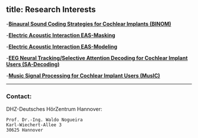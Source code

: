 title: Research Interests
---

-**[Binaural Sound Coding Strategies for Cochlear Implants (BINOM)](https://www.vianna.de/01_workgroups/nogueira/projects/binom.html)**

-**[Electric Acoustic Interaction EAS-Masking](https://vianna.uber.space/01_workgroups/nogueira/projects/easprojects/eas.html)**

-**[Electric Acoustic Interaction EAS-Modeling](https://vianna.uber.space/01_workgroups/nogueira/projects/easprojects/easmodeling.html)**

-**[EEG Neural Tracking/Selective Attention Decoding for Cochlear Implant Users (SA-Decoding)](https://www.vianna.de/01_workgroups/nogueira/projects/dsaci.html)**

-**[Music Signal Processing for Cochlear Implant Users (MusIC)](https://www.vianna.de/01_workgroups/nogueira/projects/music.html)**




- - -    
### Contact:
DHZ-Deutsches HörZentrum Hannover:

    Prof. Dr.-Ing. Waldo Nogueira
    Karl-Wiechert-Allee 3 
    30625 Hannover    
    
